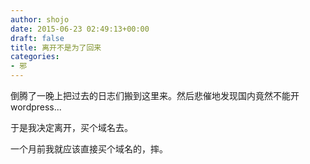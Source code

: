 ```yaml
---
author: shojo
date: 2015-06-23 02:49:13+00:00
draft: false
title: 离开不是为了回来
categories:
- 邪
---
```


倒腾了一晚上把过去的日志们搬到这里来。然后悲催地发现国内竟然不能开wordpress...

于是我决定离开，买个域名去。

一个月前我就应该直接买个域名的，摔。
